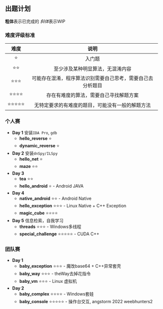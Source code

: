 ## 出题计划
**粗体**表示已完成的
*斜体*表示WIP

### 难度评级标准
|难度|说明|
|:-:|:-:|
|⭐|入门题|
|⭐⭐|至少涉及某种明显算法，无混淆内容|
|⭐⭐⭐|可能存在混淆，程序算法识别需要自己思考，需要自己去分析题目|
|⭐⭐⭐⭐|存在有难度的算法，需要自己寻找解题方案|
|⭐⭐⭐⭐⭐|无特定要求的有难度的题目，可能没有一般的解题方法|

### **个人赛**
- **Day 1** 安装`IDA Pro`, `gdb`
  - **hello_reverse** ⭐
  - **dynamic_reverse** ⭐
- **Day 2** 安装`dnSpy/ILSpy`
  - **hello_net** ⭐
  - **maze** ⭐⭐
- **Day 3**
  - **tea** ⭐⭐
  - **hello_android** ⭐ - Android JAVA
- **Day 4**
  - **native_android** ⭐⭐ - Android Native
  - **hello_exception** ⭐⭐⭐ - Linux Native + C++ Exception
  - **magic_cube** ⭐⭐⭐⭐
- **Day 5** 信息检索，自我学习
  - **threads** ⭐⭐⭐ - Windows多线程
  - **special_challenge** ⭐⭐⭐⭐⭐ - CUDA C++

### 团队赛
- **Day 1**
  - **baby_exception** ⭐⭐⭐ - 魔改base64 + C++异常套壳
  - **baby_way** ⭐⭐⭐ - theWay去掉花指令
  - **baby_vm** ⭐⭐⭐ - Linux 虚拟机
- **Day 2**
  - **baby_complex** ⭐⭐⭐⭐ - Windows套娃
  - **baby_console** ⭐⭐⭐⭐⭐ - 操作台交互, angstorm 2022 weebhunters2
